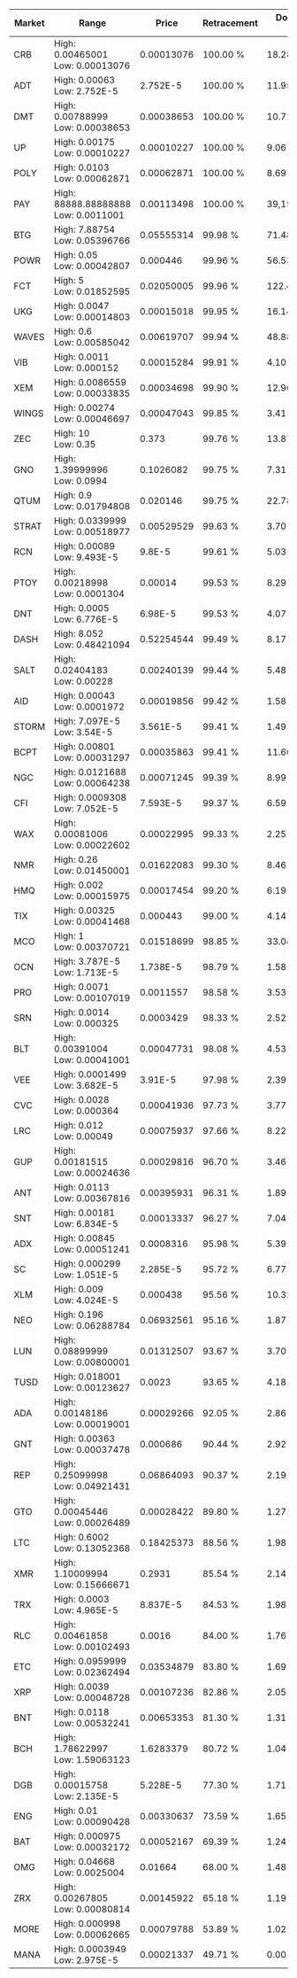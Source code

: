 | Market | Range | Price| Retracement | Doubles to 50% |
| --- | --- | --- | --- | --- |
| CRB | High: 0.00465001<br />Low: 0.00013076 | 0.00013076 | 100.00 % | 18.28 |
| ADT | High: 0.00063<br />Low: 2.752E-5 | 2.752E-5 | 100.00 % | 11.95 |
| DMT | High: 0.00788999<br />Low: 0.00038653 | 0.00038653 | 100.00 % | 10.71 |
| UP | High: 0.00175<br />Low: 0.00010227 | 0.00010227 | 100.00 % | 9.06 |
| POLY | High: 0.0103<br />Low: 0.00062871 | 0.00062871 | 100.00 % | 8.69 |
| PAY | High: 88888.88888888<br />Low: 0.0011001 | 0.00113498 | 100.00 % | 39,158,791.34 |
| BTG | High: 7.88754<br />Low: 0.05396766 | 0.05555314 | 99.98 % | 71.48 |
| POWR | High: 0.05<br />Low: 0.00042807 | 0.000446 | 99.96 % | 56.53 |
| FCT | High: 5<br />Low: 0.01852595 | 0.02050005 | 99.96 % | 122.40 |
| UKG | High: 0.0047<br />Low: 0.00014803 | 0.00015018 | 99.95 % | 16.14 |
| WAVES | High: 0.6<br />Low: 0.00585042 | 0.00619707 | 99.94 % | 48.88 |
| VIB | High: 0.0011<br />Low: 0.000152 | 0.00015284 | 99.91 % | 4.10 |
| XEM | High: 0.0086559<br />Low: 0.00033835 | 0.00034698 | 99.90 % | 12.96 |
| WINGS | High: 0.00274<br />Low: 0.00046697 | 0.00047043 | 99.85 % | 3.41 |
| ZEC | High: 10<br />Low: 0.35 | 0.373 | 99.76 % | 13.87 |
| GNO | High: 1.39999996<br />Low: 0.0994 | 0.1026082 | 99.75 % | 7.31 |
| QTUM | High: 0.9<br />Low: 0.01794808 | 0.020146 | 99.75 % | 22.78 |
| STRAT | High: 0.0339999<br />Low: 0.00518977 | 0.00529529 | 99.63 % | 3.70 |
| RCN | High: 0.00089<br />Low: 9.493E-5 | 9.8E-5 | 99.61 % | 5.03 |
| PTOY | High: 0.00218998<br />Low: 0.0001304 | 0.00014 | 99.53 % | 8.29 |
| DNT | High: 0.0005<br />Low: 6.776E-5 | 6.98E-5 | 99.53 % | 4.07 |
| DASH | High: 8.052<br />Low: 0.48421094 | 0.52254544 | 99.49 % | 8.17 |
| SALT | High: 0.02404183<br />Low: 0.00228 | 0.00240139 | 99.44 % | 5.48 |
| AID | High: 0.00043<br />Low: 0.0001972 | 0.00019856 | 99.42 % | 1.58 |
| STORM | High: 7.097E-5<br />Low: 3.54E-5 | 3.561E-5 | 99.41 % | 1.49 |
| BCPT | High: 0.00801<br />Low: 0.00031297 | 0.00035863 | 99.41 % | 11.60 |
| NGC | High: 0.0121688<br />Low: 0.00064238 | 0.00071245 | 99.39 % | 8.99 |
| CFI | High: 0.0009308<br />Low: 7.052E-5 | 7.593E-5 | 99.37 % | 6.59 |
| WAX | High: 0.00081006<br />Low: 0.00022602 | 0.00022995 | 99.33 % | 2.25 |
| NMR | High: 0.26<br />Low: 0.01450001 | 0.01622083 | 99.30 % | 8.46 |
| HMQ | High: 0.002<br />Low: 0.00015975 | 0.00017454 | 99.20 % | 6.19 |
| TIX | High: 0.00325<br />Low: 0.00041468 | 0.000443 | 99.00 % | 4.14 |
| MCO | High: 1<br />Low: 0.00370721 | 0.01518699 | 98.85 % | 33.04 |
| OCN | High: 3.787E-5<br />Low: 1.713E-5 | 1.738E-5 | 98.79 % | 1.58 |
| PRO | High: 0.0071<br />Low: 0.00107019 | 0.0011557 | 98.58 % | 3.53 |
| SRN | High: 0.0014<br />Low: 0.000325 | 0.0003429 | 98.33 % | 2.52 |
| BLT | High: 0.00391004<br />Low: 0.00041001 | 0.00047731 | 98.08 % | 4.53 |
| VEE | High: 0.0001499<br />Low: 3.682E-5 | 3.91E-5 | 97.98 % | 2.39 |
| CVC | High: 0.0028<br />Low: 0.000364 | 0.00041936 | 97.73 % | 3.77 |
| LRC | High: 0.012<br />Low: 0.00049 | 0.00075937 | 97.66 % | 8.22 |
| GUP | High: 0.00181515<br />Low: 0.00024636 | 0.00029816 | 96.70 % | 3.46 |
| ANT | High: 0.0113<br />Low: 0.00367816 | 0.00395931 | 96.31 % | 1.89 |
| SNT | High: 0.00181<br />Low: 6.834E-5 | 0.00013337 | 96.27 % | 7.04 |
| ADX | High: 0.00845<br />Low: 0.00051241 | 0.0008316 | 95.98 % | 5.39 |
| SC | High: 0.000299<br />Low: 1.051E-5 | 2.285E-5 | 95.72 % | 6.77 |
| XLM | High: 0.009<br />Low: 4.024E-5 | 0.000438 | 95.56 % | 10.32 |
| NEO | High: 0.196<br />Low: 0.06288784 | 0.06932561 | 95.16 % | 1.87 |
| LUN | High: 0.08899999<br />Low: 0.00800001 | 0.01312507 | 93.67 % | 3.70 |
| TUSD | High: 0.018001<br />Low: 0.00123627 | 0.0023 | 93.65 % | 4.18 |
| ADA | High: 0.00148186<br />Low: 0.00019001 | 0.00029266 | 92.05 % | 2.86 |
| GNT | High: 0.00363<br />Low: 0.00037478 | 0.000686 | 90.44 % | 2.92 |
| REP | High: 0.25099998<br />Low: 0.04921431 | 0.06864093 | 90.37 % | 2.19 |
| GTO | High: 0.00045446<br />Low: 0.00026489 | 0.00028422 | 89.80 % | 1.27 |
| LTC | High: 0.6002<br />Low: 0.13052368 | 0.18425373 | 88.56 % | 1.98 |
| XMR | High: 1.10009994<br />Low: 0.15666671 | 0.2931 | 85.54 % | 2.14 |
| TRX | High: 0.0003<br />Low: 4.965E-5 | 8.837E-5 | 84.53 % | 1.98 |
| RLC | High: 0.00461858<br />Low: 0.00102493 | 0.0016 | 84.00 % | 1.76 |
| ETC | High: 0.0959999<br />Low: 0.02362494 | 0.03534879 | 83.80 % | 1.69 |
| XRP | High: 0.0039<br />Low: 0.00048728 | 0.00107236 | 82.86 % | 2.05 |
| BNT | High: 0.0118<br />Low: 0.00532241 | 0.00653353 | 81.30 % | 1.31 |
| BCH | High: 1.78622997<br />Low: 1.59063123 | 1.6283379 | 80.72 % | 1.04 |
| DGB | High: 0.00015758<br />Low: 2.135E-5 | 5.228E-5 | 77.30 % | 1.71 |
| ENG | High: 0.01<br />Low: 0.00090428 | 0.00330637 | 73.59 % | 1.65 |
| BAT | High: 0.000975<br />Low: 0.00032172 | 0.00052167 | 69.39 % | 1.24 |
| OMG | High: 0.04668<br />Low: 0.0025004 | 0.01664 | 68.00 % | 1.48 |
| ZRX | High: 0.00267805<br />Low: 0.00080814 | 0.00145922 | 65.18 % | 1.19 |
| MORE | High: 0.000998<br />Low: 0.00062665 | 0.00079788 | 53.89 % | 1.02 |
| MANA | High: 0.0003949<br />Low: 2.975E-5 | 0.00021337 | 49.71 % | 0.00 |
